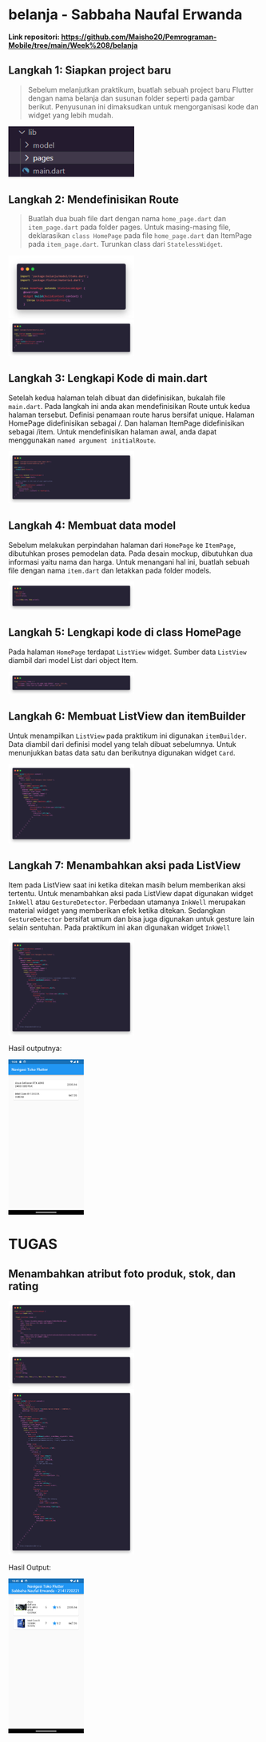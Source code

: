 # belanja - Sabbaha Naufal Erwanda

**Link repositori: https://github.com/Maisho20/Pemrograman-Mobile/tree/main/Week%208/belanja** 

## Langkah 1: Siapkan project baru

> Sebelum melanjutkan praktikum, buatlah sebuah project baru Flutter dengan nama belanja dan susunan folder seperti pada gambar berikut. Penyusunan ini dimaksudkan untuk mengorganisasi kode dan widget yang lebih mudah.

<img src="ss\Screenshot 2023-10-19 084211.png" width="50%" height="50%">

## Langkah 2: Mendefinisikan Route

> Buatlah dua buah file dart dengan nama `home_page.dart` dan `item_page.dart` pada folder pages. Untuk masing-masing file, deklarasikan `class HomePage` pada file `home_page.dart` dan ItemPage pada `item_page.dart`. Turunkan class dari `StatelessWidget`.

<img src="ss\langkah 2.png" width="50%" height="50%">
<img src="ss\langkah 2-1.png" width="50%" height="50%">

## Langkah 3: Lengkapi Kode di main.dart

Setelah kedua halaman telah dibuat dan didefinisikan, bukalah file `main.dart`. Pada langkah ini anda akan mendefinisikan Route untuk kedua halaman tersebut. Definisi penamaan route harus bersifat unique. Halaman HomePage didefinisikan sebagai /. Dan halaman ItemPage didefinisikan sebagai /item. Untuk mendefinisikan halaman awal, anda dapat menggunakan `named argument initialRoute`.

<img src="ss\langkah 3.png" width="50%" height="50%">

## Langkah 4: Membuat data model

Sebelum melakukan perpindahan halaman dari `HomePage` ke `ItemPage`, dibutuhkan proses pemodelan data. Pada desain mockup, dibutuhkan dua informasi yaitu nama dan harga. Untuk menangani hal ini, buatlah sebuah file dengan nama `item.dart` dan letakkan pada folder models.

<img src="ss\langkah 4.png" width="50%" height="50%">

## Langkah 5: Lengkapi kode di class HomePage

Pada halaman `HomePage` terdapat `ListView` widget. Sumber data `ListView` diambil dari model List dari object Item.

<img src="ss\langkah 5.png" width="50%" height="50%">

## Langkah 6: Membuat ListView dan itemBuilder

Untuk menampilkan `ListView` pada praktikum ini digunakan `itemBuilder`. Data diambil dari definisi model yang telah dibuat sebelumnya. Untuk menunjukkan batas data satu dan berikutnya digunakan widget `Card`.

<img src="ss\langkah 6.png" width="50%" height="50%">

## Langkah 7: Menambahkan aksi pada ListView

Item pada ListView saat ini ketika ditekan masih belum memberikan aksi tertentu. Untuk menambahkan aksi pada ListView dapat digunakan widget `InkWell` atau `GestureDetector`. Perbedaan utamanya `InkWell` merupakan material widget yang memberikan efek ketika ditekan. Sedangkan `GestureDetector` bersifat umum dan bisa juga digunakan untuk gesture lain selain sentuhan. Pada praktikum ini akan digunakan widget `InkWell`

<img src="ss\langkah 7.png" width="50%" height="50%">

Hasil outputnya:

<img src="flutter_01.png" width="30%" height="30%">

# TUGAS

## Menambahkan atribut foto produk, stok, dan rating

<img src="ss\tambahan 1.png" width="50%" height="50%">
<img src="ss\tambahan 2.png" width="50%" height="50%">
<img src="ss\tambahan 3.png" width="50%" height="50%">

Hasil Output:

<img src="flutter_02.png" width="30%" height="30%">
